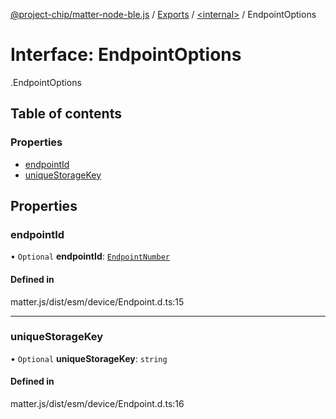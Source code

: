 [@project-chip/matter-node-ble.js](../README.md) / [Exports](../modules.md) / [<internal\>](../modules/internal_.md) / EndpointOptions

# Interface: EndpointOptions

[<internal>](../modules/internal_.md).EndpointOptions

## Table of contents

### Properties

- [endpointId](internal_.EndpointOptions.md#endpointid)
- [uniqueStorageKey](internal_.EndpointOptions.md#uniquestoragekey)

## Properties

### endpointId

• `Optional` **endpointId**: [`EndpointNumber`](../modules/internal_.md#endpointnumber)

#### Defined in

matter.js/dist/esm/device/Endpoint.d.ts:15

___

### uniqueStorageKey

• `Optional` **uniqueStorageKey**: `string`

#### Defined in

matter.js/dist/esm/device/Endpoint.d.ts:16

